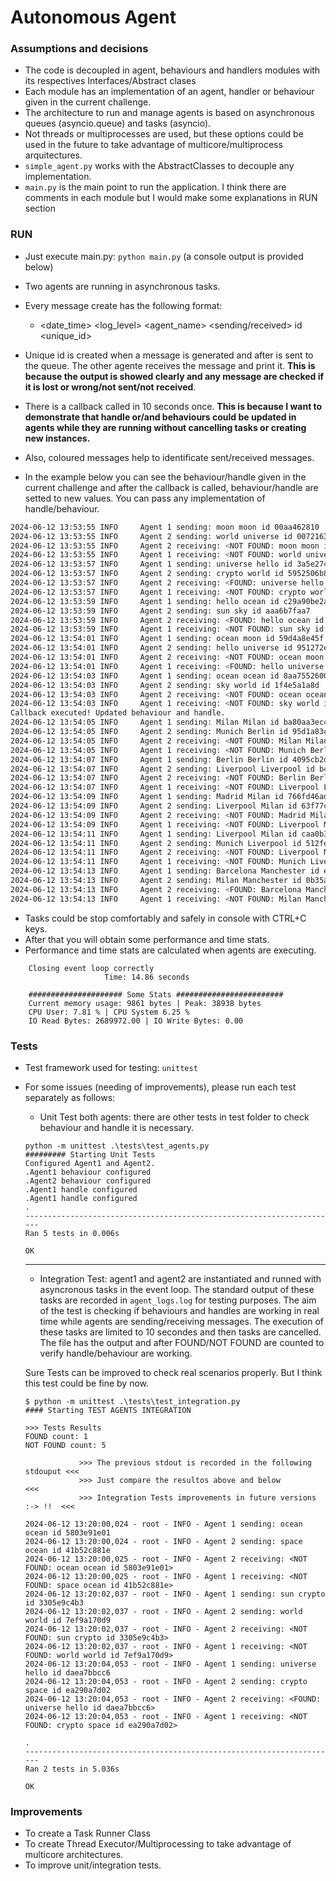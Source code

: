 # Autonomous Agent 

### Assumptions and decisions

- The code is decoupled in agent, behaviours and handlers modules with its respectives Interfaces/Abstract clases
- Each module has an implementation of an agent, handler or behaviour given in the current challenge.
- The architecture to run and manage agents is based on asynchronous queues (asyncio.queue) and tasks (asyncio).
- Not threads or multiprocesses are used, but these options could be used in the future to take advantage of multicore/multiprocess arquitectures. 
- `simple_agent.py` works with the AbstractClasses to decouple any implementation. 
- `main.py` is the main point to run the application. I think there are comments in each module but I would make some explanations in RUN section

### RUN

* Just execute main.py: `python main.py` (a console output is provided below)
* Two agents are running in asynchronous tasks.

* Every message create has the following format:
    - <date_time> <log_level> <agent_name> <sending/received> <message> id <unique_id>
* Unique id is created when a message is generated and after is sent to the queue. The other agente receives the 
message and print it. **This is because the output is showed clearly and any message are checked if it is lost or wrong/not sent/not received**.

* There is a callback called in 10 seconds once. **This is because I want to demonstrate that handle or/and 
behaviours could be updated in agents while they are running without cancelling tasks or creating new instances.**

* Also, coloured messages help to identificate sent/received messages.

* In the example below you can see the behaviour/handle given in the current challenge and after the callback is called, behaviour/handle are setted to new values. You can pass any implementation of handle/behaviour.

```bash
2024-06-12 13:53:55 INFO     Agent 1 sending: moon moon id 00aa462810
2024-06-12 13:53:55 INFO     Agent 2 sending: world universe id 0072163de4
2024-06-12 13:53:55 INFO     Agent 2 receiving: <NOT FOUND: moon moon id 00aa462810>
2024-06-12 13:53:55 INFO     Agent 1 receiving: <NOT FOUND: world universe id 0072163de4>
2024-06-12 13:53:57 INFO     Agent 1 sending: universe hello id 3a5e274621
2024-06-12 13:53:57 INFO     Agent 2 sending: crypto world id 5952506b86
2024-06-12 13:53:57 INFO     Agent 2 receiving: <FOUND: universe hello id 3a5e274621>
2024-06-12 13:53:57 INFO     Agent 1 receiving: <NOT FOUND: crypto world id 5952506b86>
2024-06-12 13:53:59 INFO     Agent 1 sending: hello ocean id c29a90be2a
2024-06-12 13:53:59 INFO     Agent 2 sending: sun sky id aaa6b7faa7
2024-06-12 13:53:59 INFO     Agent 2 receiving: <FOUND: hello ocean id c29a90be2a>
2024-06-12 13:53:59 INFO     Agent 1 receiving: <NOT FOUND: sun sky id aaa6b7faa7>
2024-06-12 13:54:01 INFO     Agent 1 sending: ocean moon id 59d4a8e45f
2024-06-12 13:54:01 INFO     Agent 2 sending: hello universe id 951272e499
2024-06-12 13:54:01 INFO     Agent 2 receiving: <NOT FOUND: ocean moon id 59d4a8e45f>
2024-06-12 13:54:01 INFO     Agent 1 receiving: <FOUND: hello universe id 951272e499>
2024-06-12 13:54:03 INFO     Agent 1 sending: ocean ocean id 8aa7552600
2024-06-12 13:54:03 INFO     Agent 2 sending: sky world id 1f4e5a1a8d
2024-06-12 13:54:03 INFO     Agent 2 receiving: <NOT FOUND: ocean ocean id 8aa7552600>
2024-06-12 13:54:03 INFO     Agent 1 receiving: <NOT FOUND: sky world id 1f4e5a1a8d>
Callback executed! Updated behaviour and handle.
2024-06-12 13:54:05 INFO     Agent 1 sending: Milan Milan id ba80aa3ec4
2024-06-12 13:54:05 INFO     Agent 2 sending: Munich Berlin id 95d1a83c28
2024-06-12 13:54:05 INFO     Agent 2 receiving: <NOT FOUND: Milan Milan id ba80aa3ec4>
2024-06-12 13:54:05 INFO     Agent 1 receiving: <NOT FOUND: Munich Berlin id 95d1a83c28>
2024-06-12 13:54:07 INFO     Agent 1 sending: Berlin Berlin id 4095cb2d62
2024-06-12 13:54:07 INFO     Agent 2 sending: Liverpool Liverpool id b45e4d34d9
2024-06-12 13:54:07 INFO     Agent 2 receiving: <NOT FOUND: Berlin Berlin id 4095cb2d62>
2024-06-12 13:54:07 INFO     Agent 1 receiving: <NOT FOUND: Liverpool Liverpool id b45e4d34d9>
2024-06-12 13:54:09 INFO     Agent 1 sending: Madrid Milan id 766fd46ad0
2024-06-12 13:54:09 INFO     Agent 2 sending: Liverpool Milan id 63f77c7070
2024-06-12 13:54:09 INFO     Agent 2 receiving: <NOT FOUND: Madrid Milan id 766fd46ad0>
2024-06-12 13:54:09 INFO     Agent 1 receiving: <NOT FOUND: Liverpool Milan id 63f77c7070>
2024-06-12 13:54:11 INFO     Agent 1 sending: Liverpool Milan id caa0b3ee84
2024-06-12 13:54:11 INFO     Agent 2 sending: Munich Liverpool id 512fe07f39
2024-06-12 13:54:11 INFO     Agent 2 receiving: <NOT FOUND: Liverpool Milan id caa0b3ee84>
2024-06-12 13:54:11 INFO     Agent 1 receiving: <NOT FOUND: Munich Liverpool id 512fe07f39>
2024-06-12 13:54:13 INFO     Agent 1 sending: Barcelona Manchester id e0966ba1b3
2024-06-12 13:54:13 INFO     Agent 2 sending: Milan Manchester id 0b35a2e64d
2024-06-12 13:54:13 INFO     Agent 2 receiving: <FOUND: Barcelona Manchester id e0966ba1b3>
2024-06-12 13:54:13 INFO     Agent 1 receiving: <NOT FOUND: Milan Manchester id 0b35a2e64d>
```

* Tasks could be stop comfortably and safely in console with CTRL+C keys.
* After that you will obtain some performance and time stats.
* Performance and time stats are calculated when agents are executing. 
```
    Closing event loop correctly
                     Time: 14.86 seconds

    ##################### Some Stats ########################
    Current memory usage: 9861 bytes | Peak: 38938 bytes
    CPU User: 7.81 % | CPU System 6.25 %
    IO Read Bytes: 2689972.00 | IO Write Bytes: 0.00
```
 

### Tests

- Test framework used for testing: `unittest`
- For some issues (needing of improvements), please run each test separately as follows:
    
    * Unit Test both agents: there are other tests in test folder to check behaviour and handle it is necessary. 
    ```
    python -m unittest .\tests\test_agents.py                
    ######### Starting Unit Tests
    Configured Agent1 and Agent2.
    .Agent1 behaviour configured
    .Agent2 behaviour configured
    .Agent1 handle configured
    .Agent1 handle configured
    .
    ----------------------------------------------------------------------
    Ran 5 tests in 0.006s

    OK
    ```
    ---
    
    * Integration Test: agent1 and agent2 are instantiated and runned with asyncronous tasks in the event loop. 
    The standard output of these tasks are recorded in `agent_logs.log` for testing purposes. The aim of the test is checking if behaviours and handles are working in real time while agents are sending/receiving messages. The execution of these tasks are limited to 10 secondes and then tasks are cancelled. The file has the output and after FOUND/NOT FOUND are counted to verify handle/behaviour are working.

    Sure Tests can be improved to check real scenarios properly. But I think this test could be fine by now. 
    ```
    $ python -m unittest .\tests\test_integration.py         
    #### Starting TEST AGENTS INTEGRATION

    >>> Tests Results
    FOUND count: 1
    NOT FOUND count: 5

                >>> The previous stdout is recorded in the following stdouput <<<
                >>> Just compare the resultos above and below                 <<<
                >>> Integration Tests improvements in future versions :-> !!  <<<

    2024-06-12 13:20:00,024 - root - INFO - Agent 1 sending: ocean ocean id 5803e91e01
    2024-06-12 13:20:00,024 - root - INFO - Agent 2 sending: space ocean id 41b52c881e
    2024-06-12 13:20:00,025 - root - INFO - Agent 2 receiving: <NOT FOUND: ocean ocean id 5803e91e01>
    2024-06-12 13:20:00,025 - root - INFO - Agent 1 receiving: <NOT FOUND: space ocean id 41b52c881e>
    2024-06-12 13:20:02,037 - root - INFO - Agent 1 sending: sun crypto id 3305e9c4b3
    2024-06-12 13:20:02,037 - root - INFO - Agent 2 sending: world world id 7ef9a170d9
    2024-06-12 13:20:02,037 - root - INFO - Agent 2 receiving: <NOT FOUND: sun crypto id 3305e9c4b3>
    2024-06-12 13:20:02,037 - root - INFO - Agent 1 receiving: <NOT FOUND: world world id 7ef9a170d9>
    2024-06-12 13:20:04,053 - root - INFO - Agent 1 sending: universe hello id daea7bbcc6
    2024-06-12 13:20:04,053 - root - INFO - Agent 2 sending: crypto space id ea290a7d02
    2024-06-12 13:20:04,053 - root - INFO - Agent 2 receiving: <FOUND: universe hello id daea7bbcc6>
    2024-06-12 13:20:04,053 - root - INFO - Agent 1 receiving: <NOT FOUND: crypto space id ea290a7d02>

    .
    ----------------------------------------------------------------------
    Ran 2 tests in 5.036s

    OK
    ```

### Improvements

- To create a Task Runner Class
- To create Thread Executor/Multiprocessing to take advantage of multicore architectures.
- To improve unit/integration tests. 

